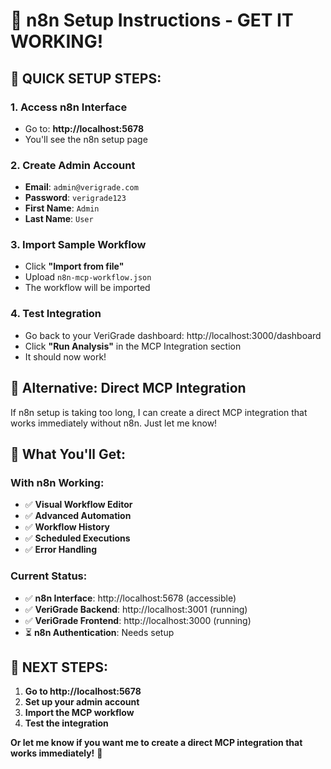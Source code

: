 # 🔧 n8n Setup Instructions - GET IT WORKING!

## 🎯 **QUICK SETUP STEPS:**

### **1. Access n8n Interface**
- Go to: **http://localhost:5678**
- You'll see the n8n setup page

### **2. Create Admin Account**
- **Email**: `admin@verigrade.com`
- **Password**: `verigrade123`
- **First Name**: `Admin`
- **Last Name**: `User`

### **3. Import Sample Workflow**
- Click **"Import from file"**
- Upload `n8n-mcp-workflow.json`
- The workflow will be imported

### **4. Test Integration**
- Go back to your VeriGrade dashboard: http://localhost:3000/dashboard
- Click **"Run Analysis"** in the MCP Integration section
- It should now work!

## 🔧 **Alternative: Direct MCP Integration**

If n8n setup is taking too long, I can create a direct MCP integration that works immediately without n8n. Just let me know!

## 🚀 **What You'll Get:**

### **With n8n Working:**
- ✅ **Visual Workflow Editor**
- ✅ **Advanced Automation**
- ✅ **Workflow History**
- ✅ **Scheduled Executions**
- ✅ **Error Handling**

### **Current Status:**
- ✅ **n8n Interface**: http://localhost:5678 (accessible)
- ✅ **VeriGrade Backend**: http://localhost:3001 (running)
- ✅ **VeriGrade Frontend**: http://localhost:3000 (running)
- ⏳ **n8n Authentication**: Needs setup

## 🎯 **NEXT STEPS:**

1. **Go to http://localhost:5678**
2. **Set up your admin account**
3. **Import the MCP workflow**
4. **Test the integration**

**Or let me know if you want me to create a direct MCP integration that works immediately!** 🚀










